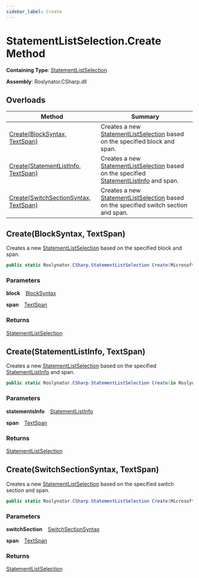 ```yaml
---
sidebar_label: Create
---
```


# StatementListSelection\.Create Method

**Containing Type**: [StatementListSelection](../index.md)

**Assembly**: Roslynator\.CSharp\.dll

## Overloads

| Method | Summary |
| ------ | ------- |
| [Create(BlockSyntax, TextSpan)](#Roslynator_CSharp_StatementListSelection_Create_Microsoft_CodeAnalysis_CSharp_Syntax_BlockSyntax_Microsoft_CodeAnalysis_Text_TextSpan_) | Creates a new [StatementListSelection](../index.md) based on the specified block and span\. |
| [Create(StatementListInfo, TextSpan)](#Roslynator_CSharp_StatementListSelection_Create_Roslynator_CSharp_Syntax_StatementListInfo__Microsoft_CodeAnalysis_Text_TextSpan_) | Creates a new [StatementListSelection](../index.md) based on the specified [StatementListInfo](../../Syntax/StatementListInfo/index.md) and span\. |
| [Create(SwitchSectionSyntax, TextSpan)](#Roslynator_CSharp_StatementListSelection_Create_Microsoft_CodeAnalysis_CSharp_Syntax_SwitchSectionSyntax_Microsoft_CodeAnalysis_Text_TextSpan_) | Creates a new [StatementListSelection](../index.md) based on the specified switch section and span\. |

## Create\(BlockSyntax, TextSpan\) <a id="Roslynator_CSharp_StatementListSelection_Create_Microsoft_CodeAnalysis_CSharp_Syntax_BlockSyntax_Microsoft_CodeAnalysis_Text_TextSpan_"></a>

  
Creates a new [StatementListSelection](../index.md) based on the specified block and span\.

```csharp
public static Roslynator.CSharp.StatementListSelection Create(Microsoft.CodeAnalysis.CSharp.Syntax.BlockSyntax block, Microsoft.CodeAnalysis.Text.TextSpan span)
```

### Parameters

**block** &ensp; [BlockSyntax](https://docs.microsoft.com/en-us/dotnet/api/microsoft.codeanalysis.csharp.syntax.blocksyntax)

**span** &ensp; [TextSpan](https://docs.microsoft.com/en-us/dotnet/api/microsoft.codeanalysis.text.textspan)

### Returns

[StatementListSelection](../index.md)

## Create\(StatementListInfo, TextSpan\) <a id="Roslynator_CSharp_StatementListSelection_Create_Roslynator_CSharp_Syntax_StatementListInfo__Microsoft_CodeAnalysis_Text_TextSpan_"></a>

  
Creates a new [StatementListSelection](../index.md) based on the specified [StatementListInfo](../../Syntax/StatementListInfo/index.md) and span\.

```csharp
public static Roslynator.CSharp.StatementListSelection Create(in Roslynator.CSharp.Syntax.StatementListInfo statementsInfo, Microsoft.CodeAnalysis.Text.TextSpan span)
```

### Parameters

**statementsInfo** &ensp; [StatementListInfo](../../Syntax/StatementListInfo/index.md)

**span** &ensp; [TextSpan](https://docs.microsoft.com/en-us/dotnet/api/microsoft.codeanalysis.text.textspan)

### Returns

[StatementListSelection](../index.md)

## Create\(SwitchSectionSyntax, TextSpan\) <a id="Roslynator_CSharp_StatementListSelection_Create_Microsoft_CodeAnalysis_CSharp_Syntax_SwitchSectionSyntax_Microsoft_CodeAnalysis_Text_TextSpan_"></a>

  
Creates a new [StatementListSelection](../index.md) based on the specified switch section and span\.

```csharp
public static Roslynator.CSharp.StatementListSelection Create(Microsoft.CodeAnalysis.CSharp.Syntax.SwitchSectionSyntax switchSection, Microsoft.CodeAnalysis.Text.TextSpan span)
```

### Parameters

**switchSection** &ensp; [SwitchSectionSyntax](https://docs.microsoft.com/en-us/dotnet/api/microsoft.codeanalysis.csharp.syntax.switchsectionsyntax)

**span** &ensp; [TextSpan](https://docs.microsoft.com/en-us/dotnet/api/microsoft.codeanalysis.text.textspan)

### Returns

[StatementListSelection](../index.md)

